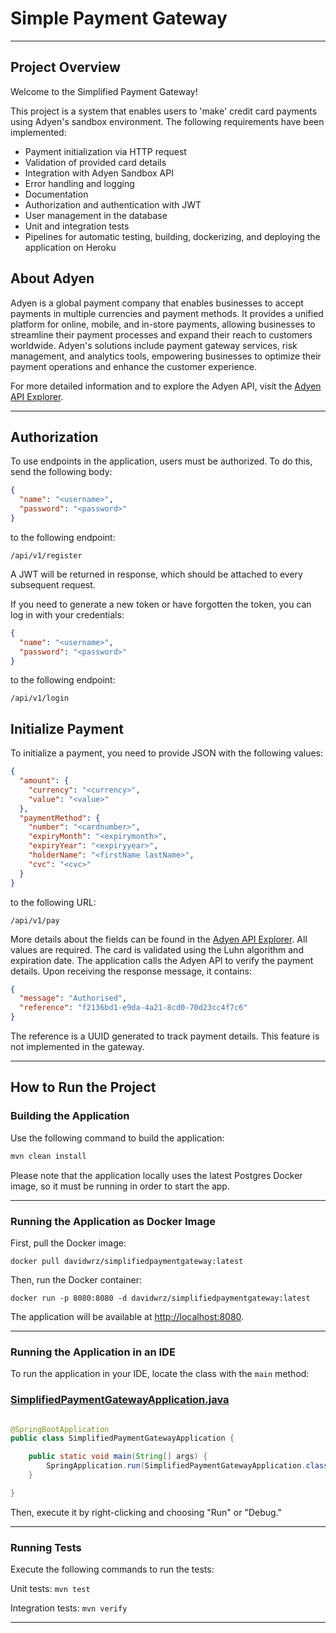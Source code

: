# Simple Payment Gateway

---

## Project Overview

Welcome to the Simplified Payment Gateway!

This project is a system that enables users to 'make' credit card payments using Adyen's sandbox environment. The
following requirements have been implemented:

- Payment initialization via HTTP request
- Validation of provided card details
- Integration with Adyen Sandbox API
- Error handling and logging
- Documentation
- Authorization and authentication with JWT
- User management in the database
- Unit and integration tests
- Pipelines for automatic testing, building, dockerizing, and deploying the application on Heroku

## About Adyen

Adyen is a global payment company that enables businesses to accept payments in multiple currencies and payment methods.
It provides a unified platform for online, mobile, and in-store payments, allowing businesses to streamline their
payment processes and expand their reach to customers worldwide. Adyen's solutions include payment gateway services,
risk management, and analytics tools, empowering businesses to optimize their payment operations and enhance the
customer experience.

For more detailed information and to explore the Adyen API, visit
the [Adyen API Explorer](https://docs.adyen.com/api-explorer/).

--- 

## Authorization

To use endpoints in the application, users must be authorized. To do this, send the following body:

```json
{
  "name": "<username>",
  "password": "<password>"
}
```

to the following endpoint:

```
/api/v1/register
```

A JWT will be returned in response, which should be attached to every subsequent request.

If you need to generate a new token or have forgotten the token, you can log in with your credentials:

```json
{
  "name": "<username>",
  "password": "<password>"
}
```

to the following endpoint:

```
/api/v1/login
```

## Initialize Payment

To initialize a payment, you need to provide JSON with the following values:

```json
{
  "amount": {
    "currency": "<currency>",
    "value": "<value>"
  },
  "paymentMethod": {
    "number": "<cardnumber>",
    "expiryMonth": "<expirymonth>",
    "expiryYear": "<expiryyear>",
    "holderName": "<firstName lastName>",
    "cvc": "<cvc>"
  }
}
```

to the following URL:

```
/api/v1/pay
```

More details about the fields can be found in
the [Adyen API Explorer](https://docs.adyen.com/api-explorer/Checkout/71/post/payments). All values are required. The
card is validated using the Luhn algorithm and expiration date. The application calls the Adyen API to verify the
payment details.
Upon receiving the response message, it contains:

```json
{
  "message": "Authorised",
  "reference": "f2136bd1-e9da-4a21-8cd0-70d23cc4f7c6"
}
```

The reference is a UUID generated to track payment details. This feature is not implemented in the gateway.

--- 

## How to Run the Project

### Building the Application

Use the following command to build the application:

```bash
mvn clean install
```

Please note that the application locally uses the latest Postgres Docker image, so it must be running in order to start
the app.

---

### Running the Application as Docker Image

First, pull the Docker image:

```
docker pull davidwrz/simplifiedpaymentgateway:latest
```

Then, run the Docker container:

```
docker run -p 8080:8080 -d davidwrz/simplifiedpaymentgateway:latest
```

The application will be available at [http://localhost:8080](http://localhost:8080).

--- 

### Running the Application in an IDE

To run the application in your IDE, locate the class with the `main` method:

### [SimplifiedPaymentGatewayApplication.java](src/main/java/io/starfish/simplifiedpaymentgateway/SimplifiedPaymentGatewayApplication.java)

```java

@SpringBootApplication
public class SimplifiedPaymentGatewayApplication {

    public static void main(String[] args) {
        SpringApplication.run(SimplifiedPaymentGatewayApplication.class, args);
    }

}
```

Then, execute it by right-clicking and choosing "Run" or "Debug."

--- 

### Running Tests

Execute the following commands to run the tests:

Unit tests:
```mvn test```

Integration tests:
```mvn verify```

--- 